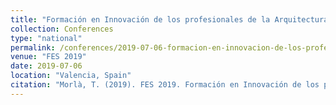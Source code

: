 ```yaml
---
title: "Formación en Innovación de los profesionales de la Arquitectura y la Biotecnología"
collection: Conferences
type: "national"
permalink: /conferences/2019-07-06-formacion-en-innovacion-de-los-profesionales-de-la-arquitectura-y-la-biotecnologia
venue: "FES 2019"
date: 2019-07-06
location: "Valencia, Spain"
citation: "Morlà, T. (2019). FES 2019. Formación en Innovación de los profesionales de la Arquitectura y la Biotecnología (3-6 juliol, Valencia)"
---
```

